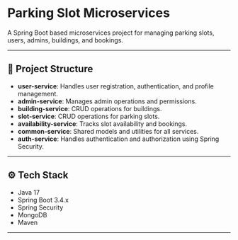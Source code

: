 # Parking Slot Microservices

A Spring Boot based microservices project for managing parking slots, users, admins, buildings, and bookings.

---

## 📂 Project Structure

- **user-service**: Handles user registration, authentication, and profile management.
- **admin-service**: Manages admin operations and permissions.
- **building-service**: CRUD operations for buildings.
- **slot-service**: CRUD operations for parking slots.
- **availability-service**: Tracks slot availability and bookings.
- **common-service**: Shared models and utilities for all services.
- **auth-service**: Handles authentication and authorization using Spring Security.

---

## ⚙️ Tech Stack

- Java 17  
- Spring Boot 3.4.x  
- Spring Security  
- MongoDB  
- Maven  

---
